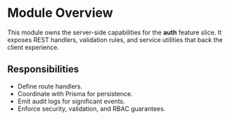 # Module Overview

This module owns the server-side capabilities for the **auth** feature slice. It exposes REST handlers, validation rules, and service utilities that back the client experience.

## Responsibilities
- Define route handlers.
- Coordinate with Prisma for persistence.
- Emit audit logs for significant events.
- Enforce security, validation, and RBAC guarantees.
